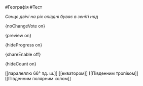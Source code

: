 #Географія #Тест

*Сонце двічі на рік опівдні буває в зеніті над*

{noChangeVote on}

{preview on}

{hideProgress on}

{shareEnable off}

{hideCount on}

[[паралеллю 66° пд. ш.]]
[[екватором]]
[[Південним тропіком]]
[[Південним полярним колом]]

